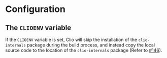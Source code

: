# Configuration

## The `CLIOENV` variable

If the `CLIOENV` variable is set, Clio will skip the installation of the `clio-internals` package during the build process, and instead copy the local source code to the location of the `clio-internals` package (Refer to [#146](https://github.com/clio-lang/clio/pull/146)).
